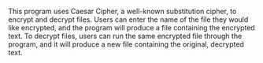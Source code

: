 This program uses Caesar Cipher, a well-known substitution cipher, to encrypt and decrypt files. 
Users can enter the name of the file they would like encrypted, and the program will produce a file containing the encrypted text. 
To decrypt files, users can run the same encrypted file through the program, and it will produce a new file containing the original, decrypted text.
